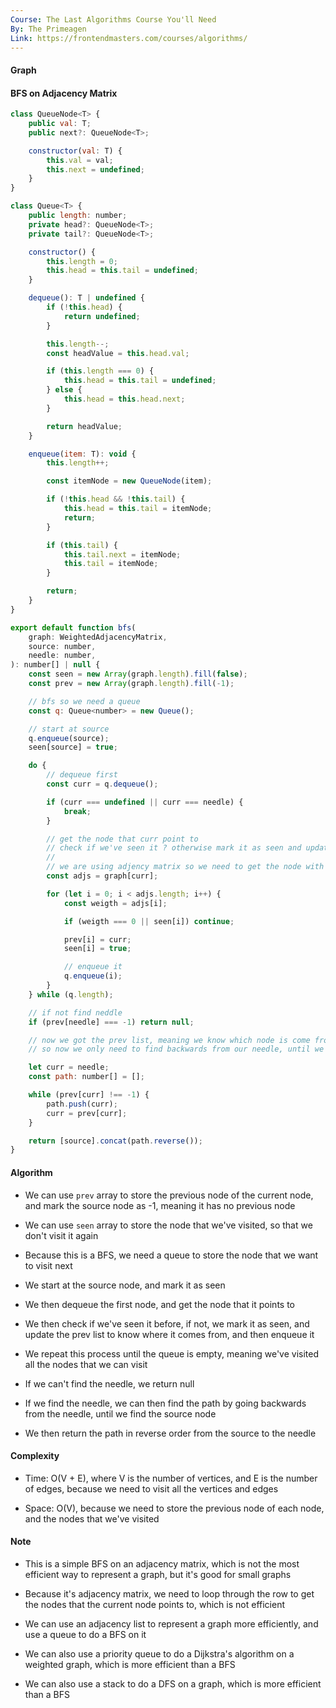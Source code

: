 ```yaml
---
Course: The Last Algorithms Course You'll Need
By: The Primeagen
Link: https://frontendmasters.com/courses/algorithms/
---
```


#### Graph

#### BFS on Adjacency Matrix

```js
class QueueNode<T> {
    public val: T;
    public next?: QueueNode<T>;

    constructor(val: T) {
        this.val = val;
        this.next = undefined;
    }
}

class Queue<T> {
    public length: number;
    private head?: QueueNode<T>;
    private tail?: QueueNode<T>;

    constructor() {
        this.length = 0;
        this.head = this.tail = undefined;
    }

    dequeue(): T | undefined {
        if (!this.head) {
            return undefined;
        }

        this.length--;
        const headValue = this.head.val;

        if (this.length === 0) {
            this.head = this.tail = undefined;
        } else {
            this.head = this.head.next;
        }

        return headValue;
    }

    enqueue(item: T): void {
        this.length++;

        const itemNode = new QueueNode(item);

        if (!this.head && !this.tail) {
            this.head = this.tail = itemNode;
            return;
        }

        if (this.tail) {
            this.tail.next = itemNode;
            this.tail = itemNode;
        }

        return;
    }
}

export default function bfs(
    graph: WeightedAdjacencyMatrix,
    source: number,
    needle: number,
): number[] | null {
    const seen = new Array(graph.length).fill(false);
    const prev = new Array(graph.length).fill(-1);

    // bfs so we need a queue
    const q: Queue<number> = new Queue();

    // start at source
    q.enqueue(source);
    seen[source] = true;

    do {
        // dequeue first
        const curr = q.dequeue();

        if (curr === undefined || curr === needle) {
            break;
        }

        // get the node that curr point to
        // check if we've seen it ? otherwise mark it as seen and update it's prev as curr
        //
        // we are using adjency matrix so we need to get the node with this loop
        const adjs = graph[curr];

        for (let i = 0; i < adjs.length; i++) {
            const weigth = adjs[i];

            if (weigth === 0 || seen[i]) continue;

            prev[i] = curr;
            seen[i] = true;

            // enqueue it
            q.enqueue(i);
        }
    } while (q.length);

    // if not find neddle
    if (prev[needle] === -1) return null;

    // now we got the prev list, meaning we know which node is come from which node
    // so now we only need to find backwards from our needle, until we get prev as -1, mean it's a source

    let curr = needle;
    const path: number[] = [];

    while (prev[curr] !== -1) {
        path.push(curr);
        curr = prev[curr];
    }

    return [source].concat(path.reverse());
}
```

#### Algorithm

- We can use `prev` array to store the previous node of the current node, and mark the source node as -1, meaning it has no previous node

- We can use `seen` array to store the node that we've visited, so that we don't visit it again

- Because this is a BFS, we need a queue to store the node that we want to visit next

- We start at the source node, and mark it as seen

- We then dequeue the first node, and get the node that it points to

- We then check if we've seen it before, if not, we mark it as seen, and update the prev list to know where it comes from, and then enqueue it

- We repeat this process until the queue is empty, meaning we've visited all the nodes that we can visit

- If we can't find the needle, we return null

- If we find the needle, we can then find the path by going backwards from the needle, until we find the source node

- We then return the path in reverse order from the source to the needle

#### Complexity

- Time: O(V + E), where V is the number of vertices, and E is the number of edges, because we need to visit all the vertices and edges

- Space: O(V), because we need to store the previous node of each node, and the nodes that we've visited

#### Note

- This is a simple BFS on an adjacency matrix, which is not the most efficient way to represent a graph, but it's good for small graphs

- Because it's adjacency matrix, we need to loop through the row to get the nodes that the current node points to, which is not efficient

- We can use an adjacency list to represent a graph more efficiently, and use a queue to do a BFS on it

- We can also use a priority queue to do a Dijkstra's algorithm on a weighted graph, which is more efficient than a BFS
- We can also use a stack to do a DFS on a graph, which is more efficient than a BFS
